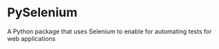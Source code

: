 # PySelenium
A Python package that uses Selenium to enable for automating tests for web applications
